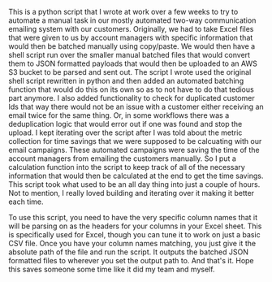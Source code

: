 This is a python script that I wrote at work over a few weeks to try to automate a manual task in our mostly automated two-way communication emailing system with our customers. Originally, we had to take Excel files that were given to us by account managers with specific
information that would then be batched manually using copy/paste. We would then have a shell script run over the smaller manual batched files that would convert them to JSON formatted payloads that would then be uploaded to an AWS S3 bucket to be parsed and sent out.
The script I wrote used the original shell script rewritten in python and then added an automated batching function that would do this on its own so as to not have to do that tedious part anymore. I also added functionality to check for duplicated customer Ids that way 
there would not be an issue with a customer either receiving an email twice for the same thing. Or, in some workflows there was a deduplication logic that would error out if one was found and stop the upload.
I kept iterating over the script after I was told about the metric collection for time savings that we were supposed to be calcuating with our email campaigns. These automated campaigns were saving the time of the account managers from emailing the customers manually. 
So I put a calculation function into the script to keep track of all of the necessary information that would then be calculated at the end to get the time savings. This script took what used to be an all day thing into just a couple of hours. Not to mention, I really
loved building and iterating over it making it better each time.

To use this script, you need to have the very specific column names that it will be parsing on as the headers for your columns in your Excel sheet. 
This is specifically used for Excel, though you can tune it to work on just a basic CSV file. 
Once you have your column names matching, you just give it the absolute path of the file and run the script. 
It outputs the batched JSON formatted files to wherever you set the output path to. 
And that's it. Hope this saves someone some time like it did my team and myself.
